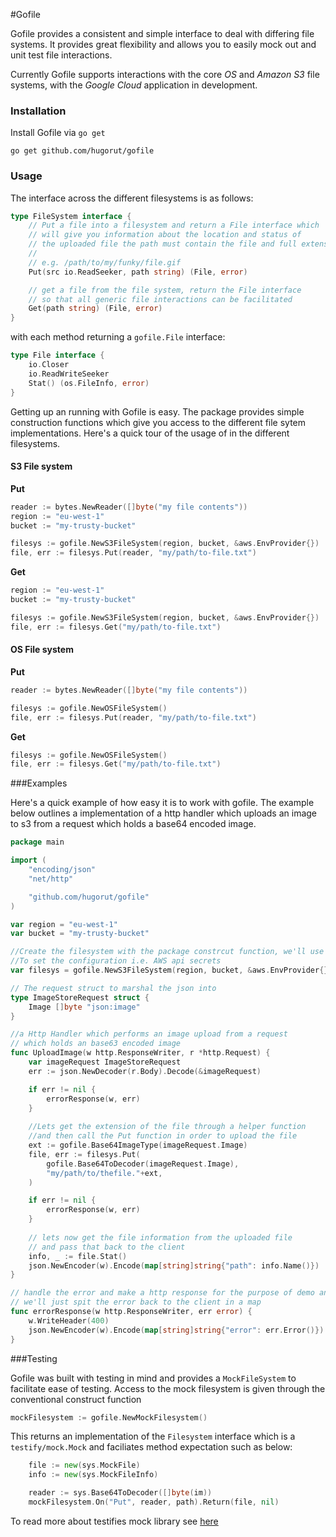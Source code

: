 #Gofile

Gofile provides a consistent and simple interface to deal with differing file systems. It provides great flexibility and allows you to easily mock out and unit test file interactions.

Currently Gofile supports interactions with the core *OS* and *Amazon S3* file systems, with the *Google Cloud* application in development.

### Installation

Install Gofile via `go get`

```
go get github.com/hugorut/gofile
```

### Usage

The interface across the different filesystems is as follows:

```go
type FileSystem interface {
    // Put a file into a filesystem and return a File interface which
    // will give you information about the location and status of
    // the uploaded file the path must contain the file and full extension
    //
    // e.g. /path/to/my/funky/file.gif
    Put(src io.ReadSeeker, path string) (File, error)

    // get a file from the file system, return the File interface
    // so that all generic file interactions can be facilitated
    Get(path string) (File, error)
}
```

with each method returning a `gofile.File` interface:

```go
type File interface {
    io.Closer
    io.ReadWriteSeeker
    Stat() (os.FileInfo, error)
}
```

Getting up an running with Gofile is easy. The package provides simple construction functions which give you access to the different file sytem implementations. Here's a quick tour of the usage of in the different filesystems.

#### S3 File system

**Put**
```go
reader := bytes.NewReader([]byte("my file contents"))
region := "eu-west-1"
bucket := "my-trusty-bucket"

filesys := gofile.NewS3FileSystem(region, bucket, &aws.EnvProvider{})
file, err := filesys.Put(reader, "my/path/to-file.txt")
```

**Get**
```go
region := "eu-west-1"
bucket := "my-trusty-bucket"

filesys := gofile.NewS3FileSystem(region, bucket, &aws.EnvProvider{})
file, err := filesys.Get("my/path/to-file.txt")
```

#### OS File system

**Put**
```go
reader := bytes.NewReader([]byte("my file contents"))

filesys := gofile.NewOSFileSystem()
file, err := filesys.Put(reader, "my/path/to-file.txt")
```

**Get**
```go
filesys := gofile.NewOSFileSystem()
file, err := filesys.Get("my/path/to-file.txt")
```

###Examples

Here's a quick example of how easy it is to work with gofile. The example below outlines a implementation of a http handler which uploads an image to s3 from a request which holds a base64 encoded image.

```go
package main

import (
    "encoding/json"
    "net/http"

    "github.com/hugorut/gofile"
)

var region = "eu-west-1"
var bucket = "my-trusty-bucket"

//Create the filesystem with the package constrcut function, we'll use environmnet variables
//To set the configuration i.e. AWS api secrets
var filesys = gofile.NewS3FileSystem(region, bucket, &aws.EnvProvider{})

// The request struct to marshal the json into
type ImageStoreRequest struct {
    Image []byte "json:image"
}

//a Http Handler which performs an image upload from a request 
// which holds an base63 encoded image
func UploadImage(w http.ResponseWriter, r *http.Request) {
    var imageRequest ImageStoreRequest
    err := json.NewDecoder(r.Body).Decode(&imageRequest)

    if err != nil {
        errorResponse(w, err)
    }
    
    //Lets get the extension of the file through a helper function
    //and then call the Put function in order to upload the file
    ext := gofile.Base64ImageType(imageRequest.Image)
    file, err := filesys.Put(
        gofile.Base64ToDecoder(imageRequest.Image),
        "my/path/to/thefile."+ext,
    )

    if err != nil {
        errorResponse(w, err)
    }
    
    // lets now get the file information from the uploaded file
    // and pass that back to the client
    info, _ := file.Stat()
    json.NewEncoder(w).Encode(map[string]string{"path": info.Name()})
}

// handle the error and make a http response for the purpose of demo and simpility
// we'll just spit the error back to the client in a map
func errorResponse(w http.ResponseWriter, err error) {
    w.WriteHeader(400)
    json.NewEncoder(w).Encode(map[string]string{"error": err.Error()})
}
```

###Testing

Gofile was built with testing in mind and provides a `MockFileSystem` to facilitate ease of testing. Access to the mock filesystem is given through the conventional construct function

```go
mockFilesystem := gofile.NewMockFilesystem()
```

This returns an implementation of the `Filesystem` interface which is a `testify/mock.Mock` and faciliates method expectation such as below:

```go
    file := new(sys.MockFile)
    info := new(sys.MockFileInfo)

    reader := sys.Base64ToDecoder([]byte(im))
    mockFilesystem.On("Put", reader, path).Return(file, nil)
```

To read more about testifies mock library see [here](https://godoc.org/github.com/stretchr/testify/mock)